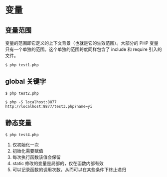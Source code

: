 # 变量

## 变量范围

变量的范围即它定义的上下文背景（也就是它的生效范围）。大部分的 PHP 变量只有一个单独的范围。这个单独的范围跨度同样包含了 include 和 require 引入的文件。

```
$ php test1.php
```

## global 关键字

```
$ php test2.php

$ php -S localhost:8877
http://localhost:8877/test3.php?name=yi
```

## 静态变量

```
$ php test4.php
```

1. 仅初始化一次
2. 初始化需要赋值
3. 每次执行函数该值会保留
4. static 修改的变量是局部的，仅在函数内部有效
5. 可以记录函数的调用次数，从而可以在某些条件下终止递归
